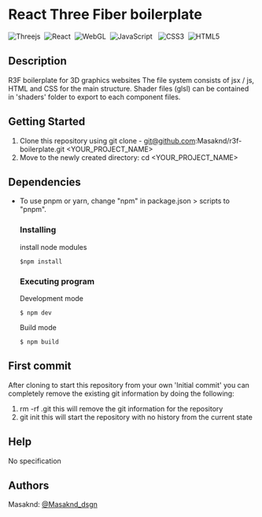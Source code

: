 # React Three Fiber boilerplate

![Threejs](https://img.shields.io/badge/threejs-black?style=for-the-badge&logo=three.js&logoColor=white)&nbsp; ![React](https://img.shields.io/badge/react-%2320232a.svg?style=for-the-badge&logo=react&logoColor=%2361DAFB)&nbsp;
![WebGL](https://img.shields.io/badge/WebGL-990000?logo=webgl&logoColor=white&style=for-the-badge)&nbsp; ![JavaScript](https://img.shields.io/badge/javascript-%23323330.svg?style=for-the-badge&logo=javascript&logoColor=%23F7DF1E) &nbsp; ![CSS3](https://img.shields.io/badge/css3-%231572B6.svg?style=for-the-badge&logo=css3&logoColor=white)&nbsp; ![HTML5](https://img.shields.io/badge/html5-%23E34F26.svg?style=for-the-badge&logo=html5&logoColor=white) <br>

## Description

R3F boilerplate for 3D graphics websites
The file system consists of jsx / js, HTML and CSS for the main structure.
Shader files (glsl) can be contained in 'shaders' folder to export to each component files.


## Getting Started

1. Clone this repository using git clone - git@github.com:Masaknd/r3f-boilerplate.git <YOUR_PROJECT_NAME>
2. Move to the newly created directory: cd <YOUR_PROJECT_NAME>


## Dependencies

- To use pnpm or yarn, change "npm" in package.json > scripts to "pnpm".

    ### Installing

    install node modules<br>

    ```
    $npm install
    ```
    ### Executing program

    Development mode

    ```
    $ npm dev
    ```

    Build mode

    ```
    $ npm build
    ```


## First commit
After cloning to start this repository from your own 'Initial commit' you can completely remove the existing git information by doing the following:

1. rm -rf .git this will remove the git information for the repository
2. git init this will start the repository with no history from the current state


## Help

No specification


## Authors

Masaknd:
[@Masaknd_dsgn](https://twitter.com/Masaknd_dsgn)

<!-- ## Version History
## License
## Acknowledgments
Inspiration, code snippets, etc. -->

